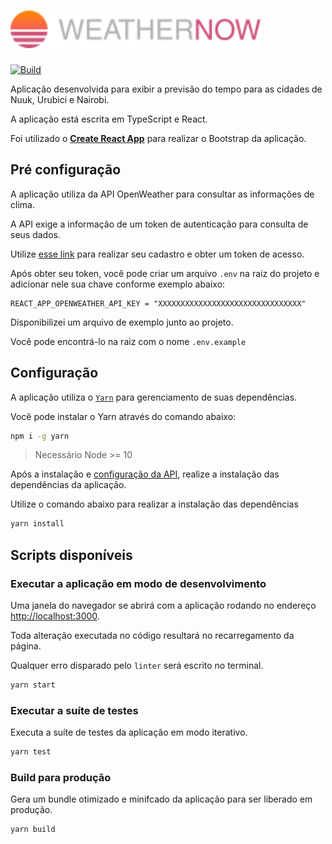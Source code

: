 # <img src="./src/assets/images/logo.svg" width="400px" height="60" alt="Logo da aplicação">

[![Build](https://github.com/devguih/weather-now/actions/workflows/build.yml/badge.svg)](https://github.com/devguih/weather-now/actions/workflows/build.yml)

Aplicação desenvolvida para exibir a previsão do tempo para as cidades de Nuuk, Urubici e Nairobi.

A aplicação está escrita em TypeScript e React.

Foi utilizado o [**Create React App**](https://github.com/facebook/create-react-app) para realizar o Bootstrap da aplicação.

## Pré configuração

A aplicação utiliza da API OpenWeather para consultar as informações de clima.

A API exige a informação de um token de autenticação para consulta de seus dados.

Utilize [esse link](https://home.openweathermap.org/api_keys) para realizar seu cadastro e obter um token de acesso.

Após obter seu token, você pode criar um arquivo `.env` na raiz do projeto e adicionar nele sua chave conforme exemplo abaixo:

```properties
REACT_APP_OPENWEATHER_API_KEY = "XXXXXXXXXXXXXXXXXXXXXXXXXXXXXXXX"
```

Disponibilizei um arquivo de exemplo junto ao projeto.

Você pode encontrá-lo na raiz com o nome `.env.example`

## Configuração

A aplicação utiliza o [`Yarn`](https://yarnpkg.com/) para gerenciamento de suas dependências.

Você pode instalar o Yarn através do comando abaixo:

```bash
npm i -g yarn
```

> Necessário Node >= 10

Após a instalação e [configuração da API](#api-openweather), realize a instalação das dependências da aplicação.

Utilize o comando abaixo para realizar a instalação das dependências

```bash
yarn install
```

## Scripts disponíveis

### Executar a aplicação em modo de desenvolvimento

Uma janela do navegador se abrirá com a aplicação rodando no endereço [http://localhost:3000](http://localhost:3000).

Toda alteração executada no código resultará no recarregamento da página.

Qualquer erro disparado pelo `linter` será escrito no terminal.

```bash
yarn start
```

### Executar a suíte de testes

Executa a suíte de testes da aplicação em modo iterativo.

```bash
yarn test
```

### Build para produção

Gera um bundle otimizado e minifcado da aplicação para ser liberado em produção.

```bash
yarn build
```
